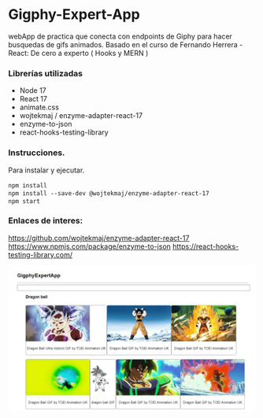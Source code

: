 # Gigphy-Expert-App

webApp de practica que conecta con endpoints de Giphy para hacer busquedas de gifs animados. Basado en el curso de Fernando Herrera - React: De cero a experto ( Hooks y MERN )

### Librerías utilizadas
- Node 17
- React 17
- animate.css
- wojtekmaj / enzyme-adapter-react-17
- enzyme-to-json
- react-hooks-testing-library

### Instrucciones.
Para instalar y ejecutar.
```
npm install
npm install --save-dev @wojtekmaj/enzyme-adapter-react-17
npm start
```

### Enlaces de interes:
https://github.com/wojtekmaj/enzyme-adapter-react-17
https://www.npmjs.com/package/enzyme-to-json
https://react-hooks-testing-library.com/

<img src="./readme_img/readme_01.png"/>
